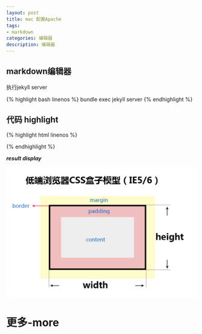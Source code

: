 ```yaml
---
layout: post
title: mac 配置Apache
tags:
- markdown
categories: 编辑器
description: 编辑器
---
```

## markdown编辑器

执行jekyll server

{% highlight bash linenos %}
bundle exec jekyll server
{% endhighlight %}

## 代码 highlight

{% highlight html linenos %}

{% endhighlight %}

**_result display_**
<div class="rd">
    <img src="/assets/images/2017/10-11-12/10-24-2.png" alt="">
</div>

# 更多-more







